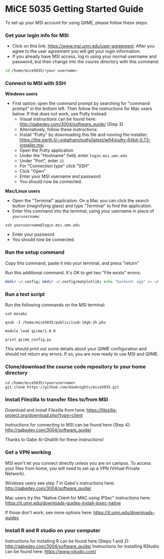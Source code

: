 # MiCE 5035 Getting Started Guide

To set up your MSI account for using QIIME, please follow these steps:

### Get your login info for MSI

  * Click on this link: https://www.msi.umn.edu/user-agreement. After you agree to the user agreement you will get your login information. 
  * If you already have MSI access, log in using your normal username and password, but then change into the course directory with this command:
  ```bash
  cd /home/mice5035/<your username>
  ```

### Connect to MSI with SSH

**Windows users**
  * First option: open the command prompt by searching for "command prompt" in the bottom left. Then follow the instructions for Mac users below. If that does not work, use Putty instead:
    * Visual instructions can be found here: http://gabedev.com/3004/software_guide/ (Step 3)
    * Alternatively, follow these instructions:
    * Install "Putty" by downloading this file and running the installer:
https://the.earth.li/~sgtatham/putty/latest/w64/putty-64bit-0.73-installer.msi
    * Open the Putty application
    * Under the "Hostname" field, enter `login.msi.umn.edu`
    * Under "Port", enter `22`
    * For "Connection type" click "SSH"
    * Click "Open"
    * Enter your MSI username and password
    * You should now be connected.


**Mac/Linux users**

  * Open the "Terminal" application. On a Mac you can click the search button (magnifying glass) and type "Terminal" to find the application.
  * Enter this command into the terminal, using your username in place of `yourusername`:

`ssh yourusername@login.msi.umn.edu`
 
 * Enter your password
  * You should now be connected.

### Run the setup command
Copy this command, paste it into your terminal, and press "return"

Run this additional command. It's OK to get two "File exists" errors:
```bash
mkdir ~/.config; mkdir ~/.config/matplotlib; echo "backend: agg" >> ~/.config/matplotlib/matplotlibrc
```

### Run a test script
Run the following commands on the MSI terminal:

`ssh mesabi`

`qsub -I /home/mice5035/public/isub-16gb-2h.pbs`

`module load qiime/1.8.0`

`print_qiime_config.py`


This should print out some details about your QIIME configuration and should not return any errors. If so, you are now ready to use MSI and QIIME.

### Clone/download the course code repository to your home directory
```
cd /home/mice5035/<yourusername>
git clone https://github.com/danknights/mice5035.git
```

### Install Filezilla to transfer files to/from MSI
Download and install Filezilla from here: https://filezilla-project.org/download.php?type=client

Instructions for connecting to MSI can be found here (Step 4): http://gabedev.com/3004/software_guide/

Thanks to Gabe Al-Ghalith for these instructions!

### Get a VPN working
MSI won't let you connect directly unless you are on campus. To access your files from home, you will need to set up a VPN (Virtual Private Network). 

Windows users see step 7 in Gabe's instructions here: http://gabedev.com/3004/software_guide/

Mac users try the "Native Client for MAC using IPSec" instructions here: https://it.umn.edu/downloads-guides-install-ipsec-native

If those don't work, see more options here: https://it.umn.edu/downloads-guides

### Install R and R studio on your computer 
Instructions for installing R can be found here (Steps 1 and 2): http://gabedev.com/3004/software_guide/
Instructions for installing RStudio can be found here: https://www.rstudio.com/

